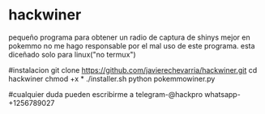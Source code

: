 # hackwiner
pequeño programa para obtener un radio de captura de shinys mejor en pokemmo
no me hago responsable por el mal uso de este programa.
esta diceñado solo para linux("no termux")


#instalacion
git clone https://github.com/javierechevarria/hackwiner.git
cd hackwiner
chmod +x *
./installer.sh
python pokemmowiner.py

#cualquier duda pueden escribirme a
telegram-@hackpro
whatsapp-+1256789027
